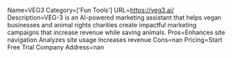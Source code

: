 Name=VEG3
Category=['Fun Tools']
URL=https://veg3.ai/
Description=VEG-3 is an AI-powered marketing assistant that helps vegan businesses and animal rights charities create impactful marketing campaigns that increase revenue while saving animals.
Pros=Enhances site navigation Analyzes site usage Increases revenue
Cons=nan
Pricing=Start Free Trial
Company Address=nan
